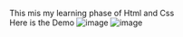 This mis my learning phase of Html and Css<br>
Here is the Demo
![image](https://github.com/Sadikkhan02/Sign-up-page-/assets/142154858/dbac486d-40bf-4c33-9c98-71a821128453)
![image](https://github.com/Sadikkhan02/Sign-up-page-/assets/142154858/3e0c155c-08da-419a-80b3-e476b87d7e34)
